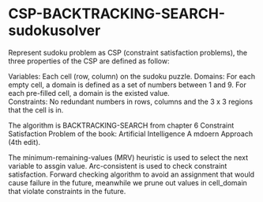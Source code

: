 # CSP-BACKTRACKING-SEARCH-sudokusolver

Represent sudoku problem as CSP (constraint satisfaction problems), the three properties of the CSP are defined as follow:

Variables: Each cell (row, column) on the sudoku puzzle.
Domains: For each empty cell, a domain is defined as a set of numbers between 1 and 9.
         For each pre-filled cell, a domain is the existed value.  
Constraints: No redundant numbers in rows, columns and the 3 x 3 regions that the cell is in.

The algorithm is BACKTRACKING-SEARCH from chapter 6 Constraint Satisfaction Problem of the book: Artificial Intelligence A mdoern Approach (4th edit).

The minimum-remaining-values (MRV) heuristic is used to select the next variable to assgin value.
Arc-consistent is used to check constraint satisfaction.
Forward checking algorithm to avoid an assignment that would cause failure in the future, meanwhile we prune out values in cell_domain that violate constraints in the future.
